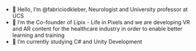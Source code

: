 - 👋 Hello, I’m @fabriciodkleber, Neurologist and University professor at UCS
- 👀 I’m the Co-founder of Lipix - Life in Pixels and we are developing VR and AR content for the healthcare industry in order to enable better learning and training
- 🌱 I’m currently studying C# and Unity Development
